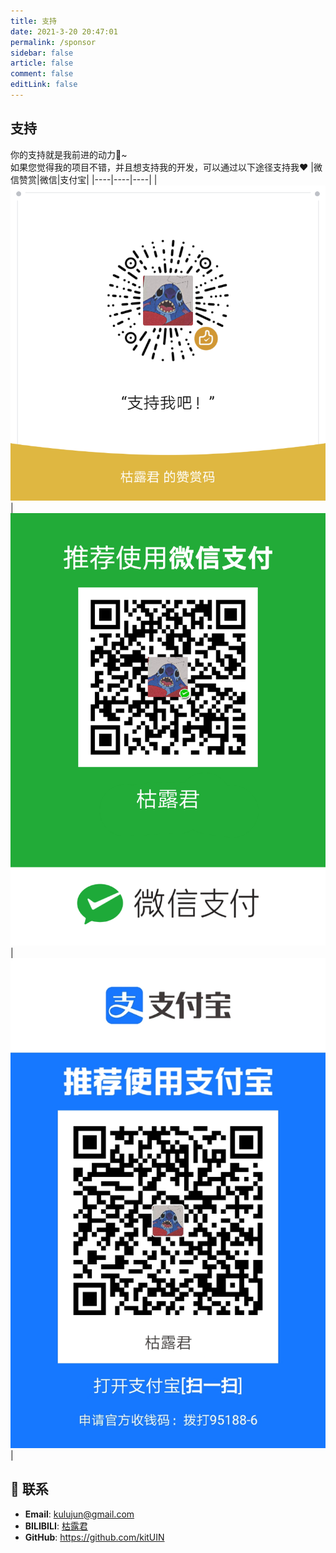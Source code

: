 ```yaml
---
title: 支持
date: 2021-3-20 20:47:01
permalink: /sponsor
sidebar: false
article: false
comment: false
editLink: false
---
```


## 支持
你的支持就是我前进的动力:rocket:~  
如果您觉得我的项目不错，并且想支持我的开发，可以通过以下途径支持我:heart:
|微信赞赏|微信|支付宝|
|----|----|----|
|![img](/img/zanshang.png)| ![img](/img/weixin.png)|![img](/img/zhifubao.png) |

## :email: 联系


- **Email**:  <a href="mailto:kulujun@gmail.com">kulujun@gmail.com</a>
- **BILIBILI**: <a href="https://space.bilibili.com/61924180">枯露君</a>
- **GitHub**: <https://github.com/kitUIN>
